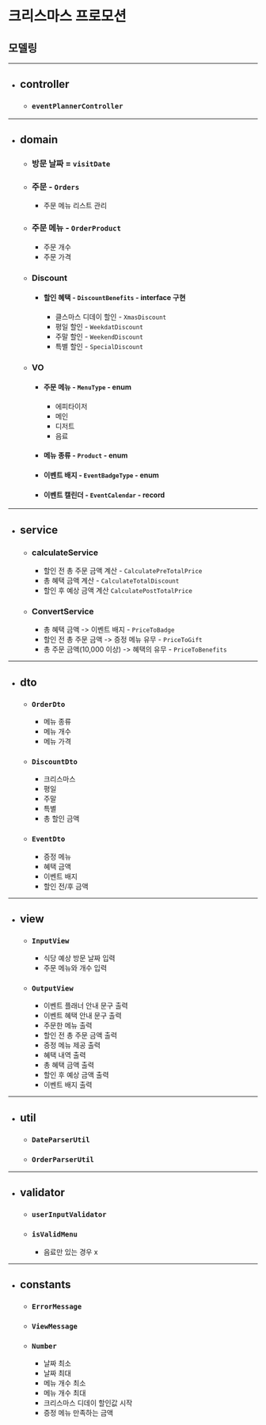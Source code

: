 # 크리스마스 프로모션
## 모델링

---
- ## controller
  - ### `eventPlannerController`
---
- ## domain
  - ### 방문 날짜 = `visitDate`
  - ### 주문 - `Orders`
    - 주문 메뉴 리스트 관리
    
  - ### 주문 메뉴 - `OrderProduct`
    - 주문 개수
    - 주문 가격
  - ### Discount
    - #### 할인 혜택 - `DiscountBenefits` - interface 구현
      - 클스마스 디데이 할인 - `XmasDiscount`
      - 평일 할인 - `WeekdatDiscount`
      - 주말 할인 - `WeekendDiscount`
      - 특별 할인 - `SpecialDiscount`
  - ### VO
    - #### 주문 메뉴 - `MenuType` - enum
        - 에피타이저
        - 메인
        - 디저트
        - 음료
    - #### 메뉴 종류 - `Product` - enum
    - #### 이벤트 배지 - `EventBadgeType` - enum
    - #### 이벤트 캘린더 - `EventCalendar` - record
---
- ## service
  - ### calculateService
    - 할인 전 총 주문 금액 계산 - `CalculatePreTotalPrice`
    - 총 혜택 금액 계산 - `CalculateTotalDiscount`
    - 할인 후 예상 금액 계산 `CalculatePostTotalPrice`
  - ### ConvertService
    - 총 혜택 금액 -> 이벤트 배지 - `PriceToBadge`
    - 할인 전 총 주문 금액 -> 증정 메뉴 유무 - `PriceToGift`
    - 총 주문 금액(10,000 이상) -> 혜택의 유무 - `PriceToBenefits`

---
- ## dto
  - ### `OrderDto`
    - 메뉴 종류
    - 메뉴 개수
    - 메뉴 가격
  - ### `DiscountDto`
    - 크리스마스
    - 평일
    - 주말
    - 특별
    - 총 할인 금액
  - ### `EventDto`
    - 증정 메뉴
    - 혜택 금액
    - 이벤트 배지
    - 할인 전/후 금액
---
- ## view
  - ### `InputView`
    - 식당 예상 방문 날짜 입력
    - 주문 메뉴와 개수 입력
  - ### `OutputView`
    - 이벤트 플래너 안내 문구 출력
    - 이벤트 혜택 안내 문구 출력
    - 주문한 메뉴 출력
    - 할인 전 총 주문 금액 출력
    - 증정 메뉴 제공 출력
    - 혜택 내역 출력
    - 총 혜택 금액 출력
    - 할인 후 예상 금액 출력
    - 이벤트 배지 출력
---
- ## util
    - ### `DateParserUtil`
    - ### `OrderParserUtil`
---
- ## validator
  - ### `userInputValidator`
  - ### `isValidMenu`
    - 음료만 있는 경우 x
---
- ## constants
  - ### `ErrorMessage`
  - ### `ViewMessage`
  - ### `Number`
    - 날짜 최소
    - 날짜 최대
    - 메뉴 개수 최소
    - 메뉴 개수 최대
    - 크리스마스 디데이 할인값 시작
    - 증정 메뉴 만족하는 금액
